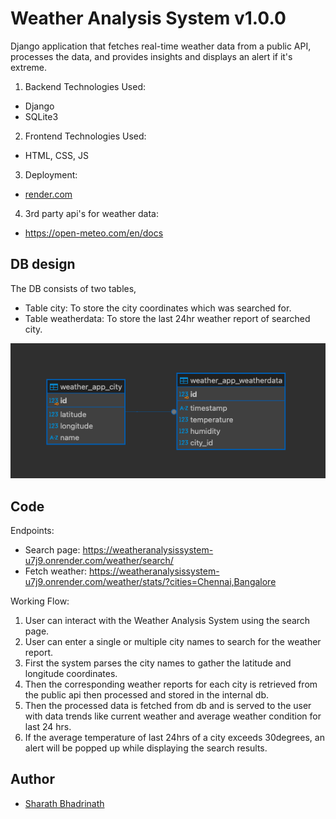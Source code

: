 
# Weather Analysis System v1.0.0
Django application that fetches real-time weather data from a public API, processes the data, and provides insights and displays an alert if it's extreme.
1. Backend Technologies Used:
- Django
- SQLite3
2. Frontend Technologies Used:
- HTML, CSS, JS
3. Deployment:
- [render.com](https://render.com/)
4. 3rd party api's for weather data:
- https://open-meteo.com/en/docs

## DB design
The DB consists of two tables,
- Table city: To store the city coordinates which was searched for.
- Table weatherdata: To store the last 24hr weather report of searched city.

![Database Schema](https://github.com/iamLUCISTAR/WeatherAnalysisSystem/blob/main/Screenshot%202024-09-18%20at%2010.58.39%20AM.png?raw=true)


## Code

Endpoints:
- Search page: https://weatheranalysissystem-u7j9.onrender.com/weather/search/
- Fetch weather: https://weatheranalysissystem-u7j9.onrender.com/weather/stats/?cities=Chennai,Bangalore

Working Flow:
  1. User can interact with the Weather Analysis System using the search page.
  2. User can enter a single or multiple city names to search for the weather report.
  3. First the system parses the city names to gather the latitude and longitude coordinates.
  4. Then the corresponding weather reports for each city is retrieved from the public api then processed and stored in the internal db.
  5. Then the processed data is fetched from db and is served to the user with data trends like current weather and average weather condition for last 24 hrs.
  6. If the average temperature of last 24hrs of a city exceeds 30degrees, an alert will be popped up while displaying the search results.

## Author

- [Sharath Bhadrinath](https://github.com/iamLUCISTAR)
